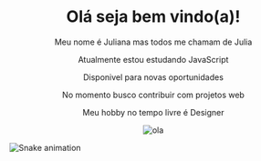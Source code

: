 <h1 align="center">Olá seja bem vindo(a)!</h1> 

<div align="center">
 <p> Meu nome é Juliana mas todos me chamam de Julia </p>
 
 <p>Atualmente estou estudando JavaScript</p>
 <p>Disponivel para novas oportunidades</p>
 <p>No momento busco contribuir com projetos web</p>
 <p>Meu hobby no tempo livre é Designer</p>
</div>

<div align="center">
 <img alt="ola" src="https://data.whicdn.com/images/65347585/original.gif">
</div>

 ![Snake animation](https://github.com/juliatangerino/juliatangerino/blob/output/github-contribution-grid-snake.svg)

<div align="center">
    <a href="https://img.shields.io/badge/-Juliana%20Tangerino-ff69b4?style=flat-square&logo=Linkedin&logoColor=white&link=https://www.linkedin.com/in/juliana-tangerino-b52493200/"></a>
    <a href="https://img.shields.io/badge/-Juliana%20Tangerino-ff69b4?style=flat-square&logo=Gmail&logoColor=white&link=mailto:julianatangerino2017@gmail.com"></a>
    <a href="https://img.shields.io/badge/-Juliana%20Tangerino-ff69b4?style=flat-square&logo=Twitter&logoColor=white&link=https://twitter.com/JulianaTangeri1"></a>
</div>
 

